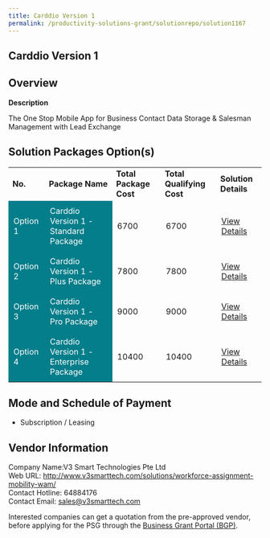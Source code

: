 ```yaml
---
title: Carddio Version 1 
permalink: /productivity-solutions-grant/solutionrepo/solution1167
---
```


## Carddio Version 1

## Overview

**Description**

The One Stop Mobile App for Business Contact Data Storage & Salesman Management with Lead Exchange

## Solution Packages Option(s)

<table>
<tr>
<td><b>No.</b></td>
<td><b>Package Name</b></td>
<td><b>Total Package Cost</b></td>
<td><b>Total Qualifying Cost</b></td>
<td><b>Solution Details</b></td>
</tr>
<tr>
<td style='padding: 10px; background-color: #037E8A; color: #FFFFFF;'>Option 1</td>
<td style='padding: 10px; background-color: #037E8A; color: #FFFFFF;'>Carddio Version 1 - Standard Package</td>
<td style='padding: 10px;'>6700</td>
<td style='padding: 10px;'>6700</td>
<td style='padding: 10px;'><a href='https://www.gobusiness.gov.sg/images/psg/Desensitised_Carddio_20190058_Annex_3_Part_1.pdf' target='_blank'>View Details</a></td>
</tr>
<tr>
<td style='padding: 10px; background-color: #037E8A; color: #FFFFFF;'>Option 2</td>
<td style='padding: 10px; background-color: #037E8A; color: #FFFFFF;'>Carddio Version 1 - Plus Package</td>
<td style='padding: 10px;'>7800</td>
<td style='padding: 10px;'>7800</td>
<td style='padding: 10px;'><a href='https://www.gobusiness.gov.sg/images/psg/Desensitised_Carddio_20190058_Annex_3_Part_2.pdf' target='_blank'>View Details</a></td>
</tr>
<tr>
<td style='padding: 10px; background-color: #037E8A; color: #FFFFFF;'>Option 3</td>
<td style='padding: 10px; background-color: #037E8A; color: #FFFFFF;'>Carddio Version 1 - Pro Package</td>
<td style='padding: 10px;'>9000</td>
<td style='padding: 10px;'>9000</td>
<td style='padding: 10px;'><a href='https://www.gobusiness.gov.sg/images/psg/Desensitised_Carddio_20190058_Annex_3_Part_3.pdf' target='_blank'>View Details</a></td>
</tr>
<tr>
<td style='padding: 10px; background-color: #037E8A; color: #FFFFFF;'>Option 4</td>
<td style='padding: 10px; background-color: #037E8A; color: #FFFFFF;'>Carddio Version 1 - Enterprise Package</td>
<td style='padding: 10px;'>10400</td>
<td style='padding: 10px;'>10400</td>
<td style='padding: 10px;'><a href='https://www.gobusiness.gov.sg/images/psg/Desensitised_Carddio_20190058_Annex_3_Part_4.pdf' target='_blank'>View Details</a></td>
</tr>
</table>

## Mode and Schedule of Payment

 - Subscription / Leasing

## Vendor Information

 Company Name:V3 Smart Technologies Pte Ltd <br>Web URL: http://www.v3smarttech.com/solutions/workforce-assignment-mobility-wam/ <br>Contact Hotline: 64884176 <br>Contact Email: sales@v3smarttech.com 

Interested companies can get a quotation from the pre-approved vendor, before applying for the PSG through the <a href='https://www.businessgrants.gov.sg/' target='_blank' rel='noopener'>Business Grant Portal (BGP)</a>.

<script src="/jquery/resize-tables.js"></script>
